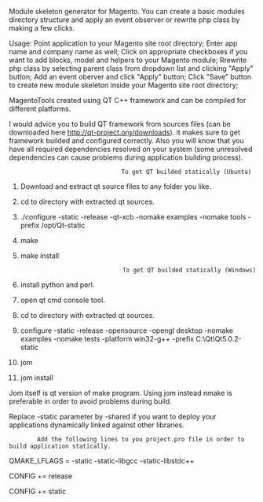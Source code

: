 Module skeleton generator for Magento. You can create a basic modules directory structure and apply an event observer or rewrite php class by making a few clicks. 

Usage: 
Point application to your Magento site root directory;
Enter app name and company name as well;
Click on appropriate checkboxes if you want to add blocks, model and helpers to your Magento module;
Rrewrite php class by selecting parent class from dropdown list and clicking "Apply" button;
Add an event oberver and click "Apply" button;
Click "Save" button to create new module skeleton inside your Magento site root directory;

MagentoTools created using QT C++ framework and can be compiled for different platforms. 


I would advice you to build QT framework from sources files (can be downloaded here http://qt-project.org/downloads). it makes sure to get framework builded and configured correctly. Also you will know that you have all required dependencies resolved on your system (some unresolved dependencies can cause problems during application building process). 

                                    To get QT builded statically (Ubuntu)
1. Download and extract qt source files to any folder you like.
2. cd to directory with extracted qt sources.
3. ./configure -static -release -qt-xcb -nomake examples -nomake tools -prefix /opt/Qt-static
4. make
5. make install
 
                                    To get QT builded statically (Windows)
1. install python and perl.
2. open qt cmd console tool.
3. cd to directory with extracted qt sources.
4. configure -static -release -opensource -opengl desktop -nomake examples -nomake tests -platform win32-g++ -prefix C:\Qt\Qt5.0.2-static
5. jom
6. jom install

Jom itself is qt version of make program. Using jom instead nmake is preferable in order to avoid problems during build. 

Replace -static parameter by -shared if you want to deploy your applications dynamically linked against other libraries.

            Add the following lines to you project.pro file in order to build application statically.

QMAKE_LFLAGS = -static -static-libgcc -static-libstdc++

CONFIG += release

CONFIG += static

